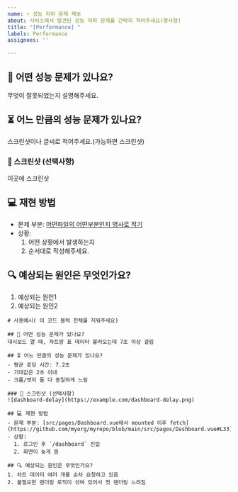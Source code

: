 ```yaml
---
name: ⚡️ 성능 저하 문제 제보
about: 서비스에서 발견된 성능 저하 문제를 간략히 적어주세요(명사형)
title: "[Performance] "
labels: Performance
assignees: ''

---
```


## 🧱 어떤 성능 문제가 있나요?
무엇이 잘못되었는지 설명해주세요.

## ⏳ 어느 만큼의 성능 문제가 있나요?
스크린샷이나 글씨로 적어주세요.(가능하면 스크린샷)  
### 📸 스크린샷 (선택사항)
이곳에 스크린샷

## 💻 재현 방법
- 문제 부분: [어떤파일의 어떤부분인지 명사로 적기](https://github.com/myorg/myrepo/blob/main/src/index.js#L20)
- 상황:
  1. 어떤 상황에서 발생하는지
  2. 순서대로 작성해주세요.

## 🔍 예상되는 원인은 무엇인가요?
1. 예상되는 원인1
2. 예상되는 원인2


```
# 사용예시( 이 코드 블럭 전체를 지워주세요)

## 🧱 어떤 성능 문제가 있나요?
대시보드 열 때, 차트랑 표 데이터 불러오는데 7초 이상 걸림

## ⏳ 어느 만큼의 성능 문제가 있나요?
- 평균 로딩 시간: 7.2초
- 기대값은 2초 이내
- 크롬/엣지 둘 다 동일하게 느림

### 📸 스크린샷 (선택사항)
![dashboard-delay](https://example.com/dashboard-delay.png)

## 💻 재현 방법
- 문제 부분: [src/pages/Dashboard.vue에서 mounted 이후 fetch](https://github.com/myorg/myrepo/blob/main/src/pages/Dashboard.vue#L33)
- 상황:
  1. 로그인 후 `/dashboard` 진입
  2. 화면이 늦게 뜸

## 🔍 예상되는 원인은 무엇인가요?
1. 차트 데이터 여러 개를 순차 요청하고 있음  
2. 불필요한 렌더링 로직이 섞여 있어서 첫 렌더링 느려짐
```